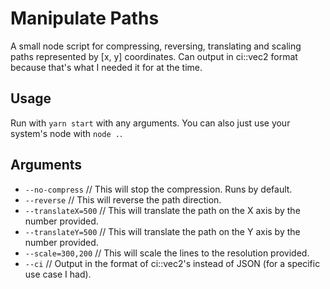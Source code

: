 # Manipulate Paths

A small node script for compressing, reversing, translating and scaling paths represented by [x, y] coordinates. Can output in ci::vec2 format because that's what I needed it for at the time.

## Usage

Run with `yarn start` with any arguments. You can also just use your system's node with `node .`.

## Arguments

- `--no-compress`    // This will stop the compression. Runs by default.
- `--reverse`        // This will reverse the path direction.
- `--translateX=500` // This will translate the path on the X axis by the number provided.
- `--translateY=500` // This will translate the path on the Y axis by the number provided.
- `--scale=300,200`  // This will scale the lines to the resolution provided.
- `--ci`             // Output in the format of ci::vec2's instead of JSON (for a specific use case I had).
